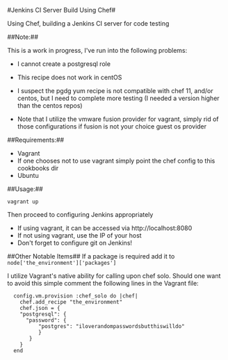 #Jenkins CI Server Build Using Chef#

Using Chef, building a Jenkins CI server for code testing

##Note:##

This is a work in progress, I've run into the following problems:

 - I cannot create a postgresql role
 - This recipe does not work in centOS
  - I suspect the pgdg yum recipe is not compatible with chef 11, and/or centos, but I need to complete more testing (I needed a version higher than the centos repos)

 - Note that I utilize the vmware fusion provider for vagrant, simply rid of those configurations if fusion is not your choice guest os provider

##Requirements:##
 - Vagrant
  - If one chooses not to use vagrant simply point the chef config to this cookbooks dir
 - Ubuntu

##Usage:##

    vagrant up

Then proceed to configuring Jenkins appropriately
 - If using vagrant, it can be accessed via http://localhost:8080
 - If not using vagrant, use the IP of your host
 - Don't forget to configure git on Jenkins!

##Other Notable Items##
If a package is required add it to `node['the_environment']['packages']`

I utilize Vagrant's native ability for calling upon chef solo.  Should one want to avoid this simple comment the following lines in the Vagrant file:

      config.vm.provision :chef_solo do |chef|
        chef.add_recipe "the_environment"
        chef.json = {
        "postgresql": {
          "password": {
              "postgres": "iloverandompasswordsbutthiswilldo"
              }
           }
        }
      end
